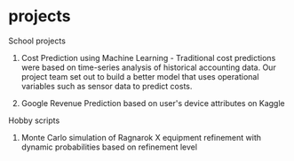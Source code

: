 # projects
 School projects
 
 1. Cost Prediction using Machine Learning - Traditional cost predictions were based on time-series analysis of historical accounting data. Our project team set out to build a better model that uses operational variables such as sensor data to predict costs.

2. Google Revenue Prediction based on user's device attributes on Kaggle


Hobby scripts

1. Monte Carlo simulation of Ragnarok X equipment refinement with dynamic probabilities based on refinement level
